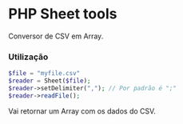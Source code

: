 # PHP Sheet tools

Conversor de CSV em Array.

### Utilização

```php
$file = "myfile.csv"
$reader = Sheet($file);
$reader->setDelimiter(","); // Por padrão é ";"
$reader->readFile();
```
Vai retornar um Array com os dados do CSV. 
